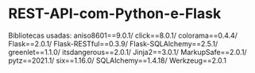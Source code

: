 # REST-API-com-Python-e-Flask
Bibliotecas usadas: aniso8601==9.0.1/ click==8.0.1/ colorama==0.4.4/ Flask==2.0.1/ Flask-RESTful==0.3.9/ Flask-SQLAlchemy==2.5.1/ greenlet==1.1.0/ itsdangerous==2.0.1/ Jinja2==3.0.1/ MarkupSafe==2.0.1/ pytz==2021.1/ six==1.16.0/ SQLAlchemy==1.4.18/ Werkzeug==2.0.1
